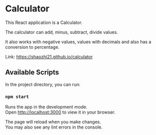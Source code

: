 # Calculator

This React application is a Calculator.

The calculator can add, minus, subtract, divide values. 

It also works with negative values, values with decimals and also has a conversion to percentage.

Link: https://shaozhi21.github.io/calculator

## Available Scripts

In the project directory, you can run:

### `npm start`

Runs the app in the development mode.\
Open [http://localhost:3000](http://localhost:3000) to view it in your browser.

The page will reload when you make changes.\
You may also see any lint errors in the console.
